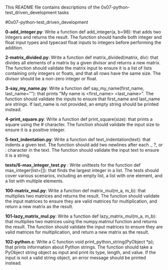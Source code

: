 This README file contains descriptions of the 0x07-python-test_driven_development tasks


#0x07-python-test_driven_development

**0-add_integer.py**:
Write a function def add_integer(a, b=98): that adds two integers and returns the result. The function should handle both integer and float input types and typecast float inputs to integers before performing the addition.

**2-matrix_divided.py**:
Write a function def matrix_divided(matrix, div): that divides all elements of a matrix by a given divisor and returns a new matrix. The function should validate the matrix input to ensure it is a list of lists containing only integers or floats, and that all rows have the same size. The divisor should be a non-zero integer or float.

**3-say_my_name.py**:
Write a function def say_my_name(first_name, last_name=""): that prints "My name is <first_name> <last_name>". The function should validate the inputs to ensure that first_name and last_name are strings. If last_name is not provided, an empty string should be printed instead.

**4-print_square.py**:
Write a function def print_square(size): that prints a square using the # character. The function should validate the input size to ensure it is a positive integer.

**5-text_indentation.py**:
Write a function def text_indentation(text): that indents a given text. The function should add two newlines after each ., ?, or : character in the text. The function should validate the input text to ensure it is a string.

**tests/6-max_integer_test.py** :
Write unittests for the function def max_integer(list=[]): that finds the largest integer in a list. The tests should cover various scenarios, including an empty list, a list with one element, and a list with multiple elements.

**100-matrix_mul.py**:
Write a function def matrix_mul(m_a, m_b): that multiplies two matrices and returns the result. The function should validate the input matrices to ensure they are valid matrices for multiplication, and return a new matrix as the result.

**101-lazy_matrix_mul.py**:
Write a function def lazy_matrix_mul(m_a, m_b): that multiplies two matrices using the numpy.matmul function and returns the result. The function should validate the input matrices to ensure they are valid matrices for multiplication, and return a new matrix as the result.

**102-python.c**:
Write a C function void print_python_string(PyObject *p); that prints information about Python strings. The function should take a PyObject string object as input and print its type, length, and value. If the input is not a valid string object, an error message should be printed instead.
